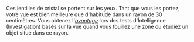 Ces lentilles de cristal se portent sur les yeux. Tant que vous les portez, votre vue est bien meilleure que d'habitude dans un rayon de 30 centimètres. Vous obtenez l'[_avantage_](/utiliser-les-caracteristiques/#avantage-et-desavantage) lors des tests d'Intelligence (Investigation) basés sur la vue quand vous fouillez une zone ou étudiez un objet situé dans ce rayon.
